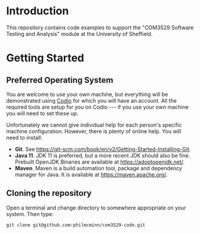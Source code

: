 # Introduction
This repository contains code examples to support the "COM3529 Software Testing and Analysis" module at the University of Sheffield.

# Getting Started

## Preferred Operating System
You are welcome to use your own machine, but everything will be demonstrated using [Codio](https://www.codio.com/) for which you will have an account. All the required tools are setup for you on Codio --- if you use your own machine you will need to set these up. 

Unfortunately we cannot give individual help for each person's specific machine configuration. However, there is plenty of online help. You will need to install:

* __Git__. See https://git-scm.com/book/en/v2/Getting-Started-Installing-Git.
* __Java 11__. JDK 11 is preferred, but a more recent JDK should also be fine. Prebuilt OpenJDK Binaries are available at https://adoptopenjdk.net/.
* __Maven__. Maven is a build automation tool, package and dependency manager for Java. It is available at https://maven.apache.org/.

## Cloning the repository
Open a terminal and change directory to somewhere appropriate on your system. Then type:

``git clone git@github.com:philmcminn/com3529-code.git``
